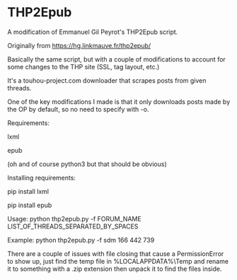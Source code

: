 # THP2Epub
A modification of Emmanuel Gil Peyrot's THP2Epub script.

Originally from https://hg.linkmauve.fr/thp2epub/

Basically the same script, but with a couple of modifications to account for some changes to the THP site (SSL, tag layout, etc.)

It's a touhou-project.com downloader that scrapes posts from given threads.

One of the key modifications I made is that it only downloads posts made by the OP by default, so no need to specify with -o.

Requirements:

lxml

epub

(oh and of course python3 but that should be obvious)

Installing requirements:

pip install lxml

pip install epub

Usage: python thp2epub.py -f FORUM_NAME LIST_OF_THREADS_SEPARATED_BY_SPACES

Example: python thp2epub.py -f sdm 166 442 739

There are a couple of issues with file closing that cause a PermissionError to show up, just find the temp file in %LOCALAPPDATA%\Temp and rename it to something with a .zip extension then unpack it to find the files inside.
